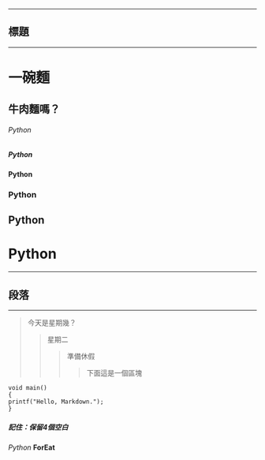 ***
標題
-
***
一碗麵 
=

牛肉麵嗎？
-

######  Python
##### Python
#### Python
### Python
## Python
# Python
***
段落
-
***
  >今天是星期幾？
  >>星期二
  >>>準備休假
  >>>>下面這是一個區塊

    void main()
    {
    printf("Hello, Markdown.");
    }
##### 記住：保留4個空白

*Python*
**ForEat**
